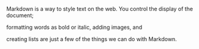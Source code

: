 Markdown is a way to style text on the web. You control the display of the document;

formatting words as bold or italic, adding images, and

creating lists are just a few of the things we can do with Markdown.
